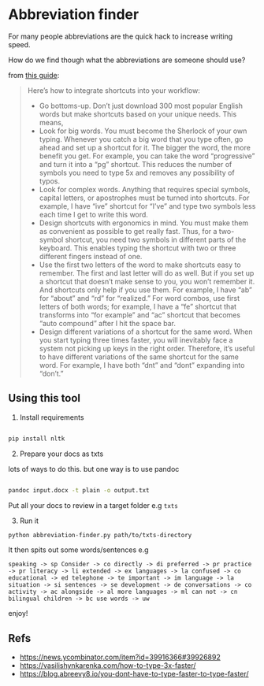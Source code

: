 # Abbreviation finder

For many people abbreviations are the quick hack to increase writing speed.

How do we find though what the abbreviations are someone should use?

from [this guide](https://vasilishynkarenka.com/how-to-type-3x-faster/):

> Here’s how to integrate shortcuts into your workflow:
> 
> - Go bottoms-up. Don’t just download 300 most popular English words but make shortcuts based on your unique needs. This means,
> - Look for big words. You must become the Sherlock of your own typing. Whenever you catch a big word that you type often, go ahead and set up a shortcut for it. The bigger the word, the more benefit you get. For example, you can take the word “progressive” and turn it into a “pg” shortcut. This reduces the number of symbols you need to type 5x and removes any possibility of typos.
> - Look for complex words. Anything that requires special symbols, capital letters, or apostrophes must be turned into shortcuts. For example, I have “ive” shortcut for “I’ve” and type two symbols less each time I get to write this word.
> - Design shortcuts with ergonomics in mind. You must make them as convenient as possible to get really fast. Thus, for a two-symbol shortcut, you need two symbols in different parts of the keyboard. This enables typing the shortcut with two or three different fingers instead of one.
> - Use the first two letters of the word to make shortcuts easy to remember. The first and last letter will do as well. But if you set up a shortcut that doesn’t make sense to you, you won’t remember it. And shortcuts only help if you use them. For example, I have “ab” for “about” and “rd” for “realized.” For word combos, use first letters of both words; for example, I have a “fe” shortcut that transforms into “for example” and “ac” shortcut that becomes “auto compound” after I hit the space bar.
> - Design different variations of a shortcut for the same word. When you start typing three times faster, you will inevitably face a system not picking up keys in the right order. Therefore, it’s useful to have different variations of the same shortcut for the same word. For example, I have both “dnt” and “dont” expanding into “don’t.”

## Using this tool

1. Install requirements

```bash

pip install nltk

```

2. Prepare your docs as txts

lots of ways to do this. but one way is to use pandoc

```bash

pandoc input.docx -t plain -o output.txt
```

Put all your docs to review in a target folder e.g ``txts``


3. Run it

```bash
python abbreviation-finder.py path/to/txts-directory
```

It then spits out some words/sentences e.g

``
speaking -> sp
Consider -> co
directly -> di
preferred -> pr
practice -> pr
literacy -> li
extended -> ex
languages -> la
confused -> co
educational -> ed
telephone -> te
important -> im
language -> la
situation -> si
sentences -> se
development -> de
conversations -> co
activity -> ac
alongside -> al
more languages -> ml
can not -> cn
bilingual children -> bc
use words -> uw
``

enjoy! 

## Refs

- https://news.ycombinator.com/item?id=39916366#39926892
- https://vasilishynkarenka.com/how-to-type-3x-faster/
- https://blog.abreevy8.io/you-dont-have-to-type-faster-to-type-faster/